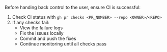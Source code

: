 Before handing back control to the user, ensure CI is successful:

1. Check CI status with `gh pr checks <PR_NUMBER> --repo <OWNER>/<REPO>`
2. If any checks fail:
   - View the failure logs
   - Fix the issues locally
   - Commit and push the fixes
   - Continue monitoring until all checks pass
